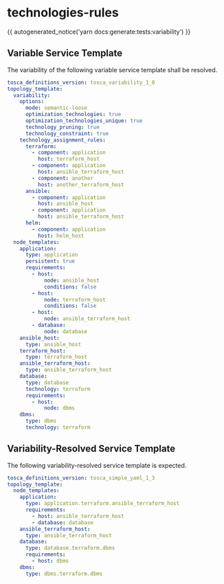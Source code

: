 # technologies-rules

{{ autogenerated_notice('yarn docs:generate:tests:variability') }}


## Variable Service Template

The variability of the following variable service template shall be resolved.

```yaml linenums="1"
tosca_definitions_version: tosca_variability_1_0
topology_template:
  variability:
    options:
      mode: semantic-loose
      optimization_technologies: true
      optimization_technologies_unique: true
      technology_pruning: true
      technology_constraint: true
    technology_assignment_rules:
      terraform:
        - component: application
          host: terraform_host
        - component: application
          host: ansible_terraform_host
        - component: another
          host: another_terraform_host
      ansible:
        - component: application
          host: ansible_host
        - component: application
          host: ansible_terraform_host
      helm:
        - component: application
          host: helm_host
  node_templates:
    application:
      type: application
      persistent: true
      requirements:
        - host:
            node: ansible_host
            conditions: false
        - host:
            node: terraform_host
            conditions: false
        - host:
            node: ansible_terraform_host
        - database:
            node: database
    ansible_host:
      type: ansible_host
    terraform_host:
      type: terraform_host
    ansible_terraform_host:
      type: ansible_terraform_host
    database:
      type: database
      technology: terraform
      requirements:
        - host:
            node: dbms
    dbms:
      type: dbms
      technology: terraform
```




## Variability-Resolved Service Template

The following variability-resolved service template is expected.

```yaml linenums="1"
tosca_definitions_version: tosca_simple_yaml_1_3
topology_template:
  node_templates:
    application:
      type: application.terraform.ansible_terraform_host
      requirements:
        - host: ansible_terraform_host
        - database: database
    ansible_terraform_host:
      type: ansible_terraform_host
    database:
      type: database.terraform.dbms
      requirements:
        - host: dbms
    dbms:
      type: dbms.terraform.dbms
```

